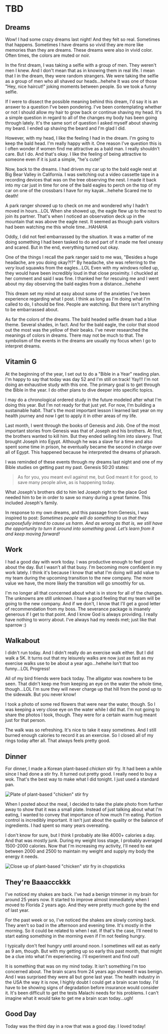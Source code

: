 # TBD

## Dreams

Wow! I had some crazy dreams last night! And they felt so real. Sometimes that happens. Sometimes I have dreams so vivid they are more like memories than they are dreams. These dreams were also in vivid color. Often times, the colors are muted or noir.

In the first dream, I was taking a selfie with a group of men. They weren't men I knew. And I don't mean that as in knowing them in real life. I mean that I in the dream, they were random strangers. We were taking the selfie as a group of men who all shaved our heads...hehehe It was one of those "Hey, nice haircut!" joking moments between people. So we took a funny selfie.

If I were to dissect the possible meaning behind this dream, I'd say it is an answer to a question I've been pondering. I've been contemplating whether or not I should allow my hair to grow back or continue shaving my head. It's a simple question in regard to all of the changes my body has been going through lately. It's the same sort of question I asked myself about shaving my beard. I ended up shaving the beard and I'm glad I did.

However, with my head, I like the feeling I had in the dream. I'm going to keep the bald head. I'm really happy with it. One reason I've question this is I often wonder if women find me attractive as a bald man. I really shouldn't care. But I do. And that's okay. I like the feeling of being attractive to someone even if it is just a simple, "he's cute!"

Now, back to the dreams. I had driven my car up to the bald eagle nest at Big Bear Valley in California. I was switching out a video cassette tape in a recording devices that was on the tree observing the nest. I made it back into my car just in time for one of the bald eagles to perch on the top of my car on one of the crossbars I have for my kayak...hehehe Scared me to death!

A park ranger showed up to check on me and wondered why I hadn't moved in hours...LOL When she showed up, the eagle flew up to the nest to join its partner. That's when I noticed an observation deck up in the mountain that was above the eagle nest. It seemed as though park visitors had been watching me this whole time...HAHAHA

Oddly, I did not feel embarrassed by the situation. It was a matter of me doing something I had been tasked to do and part of it made me feel uneasy and scared. But in the end, everything turned out okay.

One of the things I recall the park ranger said to me was, "Besides a huge headache, are you doing okay?!?" By headache, she was referring to the *very* loud squawks from the eagles...LOL Even with my windows rolled up, they would have been incredibly loud in that close proximity. I chuckled at her comment and said I was fine. I thanked her for rescuing me and I went about my day observing the bald eagles from a distance...hehehe

This dream set my mind at easy about some of the anxieties I've been experience regarding what I post. I think as long as I'm doing what I'm called to do, I should be fine. People are watching. But there isn't anything to be embarrassed about.

As far the colors of the dreams. The bald headed selfie dream had a blue theme. Several shades, in fact. And for the bald eagle, the color that stood out the most was the yellow of their beaks. I've never researched the meanings of colors in dreams. There may not be much to that. The symbolism of the events in the dreams are usually my focus when I go to interpret dreams.

## Vitamin G

At the beginning of the year, I set out to do a "Bible in a Year" reading plan. I'm happy to say that today was day 52 and I'm still on track! Yay!!! I'm not doing an exhaustive study with this one. The primary goal is to get through the Bible in the year. I do other plans to dive deeper into specific topics.

I may do a chronological ordered study in the future modeled after what I'm doing this year. But I'm not ready for that just yet. For now, I'm building a sustainable habit. That's the most important lesson I learned last year on my health journey and now I get to apply it in other areas of my life.

Last month, I went through the books of Genesis and Job. One of the most important stories from Genesis was that of Joseph and his brothers. At first, the brothers wanted to kill him. But they ended selling him into slavery. That brought Joseph into Egypt. Although he was a slave for a time and also spent some time in prison, he eventually became the second in charge over all of Egypt. This happened because he interpreted the dreams of pharaoh.

I was reminded of these events through my dreams last night and one of my Bible studies on getting past my past. Genesis 50:20 states:

> As for you, you meant evil against me, but God meant it for good, to save many people alive, as is happening today.

What Joseph's brothers did to him led Joseph right to the place God needed him to be in order to save so many during a great famine. This included Joseph's family.

In response to my own dreams, and this passage from Genesis, I was inspired to post: *Sometimes people will do something to us that they purposefully intend to cause us harm. And as wrong as that is, we still have the opportunity to turn it around into something good. Let’s learn from it and keep moving forward!*

## Work

I had a good day with work today. I was productive enough to feel good about the day. But I wasn't all that busy. I'm becoming more confident in my work lately. I think it's because I know that what I'm doing will add value to my team during the upcoming transition to the new company. The more value we have, the more likely the transition will go smoothly for us.

I'm no longer all that concerned about what is in store for all of the changes. The unknowns are still unknown. I have a good feeling that my team will be going to the new company. And if we don't, I know that I'll get a good letter of recommendation from my boss. The severance package is insanely generous if I get to that point. And I know God is always providing. I really have nothing to worry about. I've always had my needs met; just like that sparrow :)

## Walkabout

I didn't run today. And I didn't really do an exercise walk either. But I did walk a 5K. It turns out that my leisurely walks are now just as fast as my exercise walks use to be about a year ago...hehehe Isn't that too funny...LOL Progress!

All of my bird friends were back today. The alligator was nowhere to be seen. That didn't keep me from keeping an eye on the water the whole time, though...LOL I'm sure they will never charge up that hill from the pond up to the sidewalk. But you never know!

I took a photo of some red flowers that were near the water, though. So I was keeping a very close eye on the water while I did that. I'm not going to share the photos I took, though. They were for a certain warm hug meant just for that person.

The walk was so refreshing. It's nice to take it easy sometimes. And I still burned enough calories to record it as an exercise. So I closed all of my rings today after all. That always feels pretty good.

## Dinner

For dinner, I made a Korean plant-based *chicken* stir fry. It had been a while since I had done a stir fry. It turned out pretty good. I really need to buy a wok. That's the best way to make what I did tonight. I just used a standard pan.

![Plate of plant-based "chicken" stir fry](./img/IMG_3317.jpeg)

When I posted about the meal, I decided to take the plate photo from further away to show that it was a small plate. Instead of just talking about what I'm eating, I wanted to convey that importance of how much I'm eating. Portion control is incredibly important. It isn't just about the quality or the balance of ingredients. I had spent so many years overeating.

I don't know for sure, but I think I probably ate like 4000+ calories a day. And that was mostly junk. During my weight loss stage, I probably averaged 1500-2000 calories. Now that I'm increasing my activity, I'll need to eat between 2000 and 2500 to maintain my weight and supply my body the energy it needs.

![Close up of plant-based "chicken" stir fry in chopsticks](./img/IMG_3318.jpeg)

## They're Baaaccckkk

I've noticed my shakes are back. I've had a benign trimmer in my brain for around 25 years now. It started to improve almost immediately when I moved to Florida 2 years ago. And they were pretty much gone by the end of last year.

For the past week or so, I've noticed the shakes are slowly coming back. They aren't so bad in the afternoon and evening time. It's mostly in the morning. So it could be related to when I eat. If that's the case, I'll need to start eating something in the morning even if I'm not feeling hungry.

I typically don't feel hungry until around noon. I sometimes will eat as early as 9 am, though. But with my getting up so early this past month, that might be a clue into what I'm experiencing. I'll experiment and find out!

It is something that was on my mind today. It isn't something I'm too concerned about. The brain scans from 24 years ago showed it was benign. And I was surprised they were all but gone last year. The health industry in the USA the way it is now, I highly doubt I could get a brain scan today. I'd have to be showing signs of degradation before insurance would consider it. It's been difficult to get the tests Malachi needs for his problems. I can't imagine what it would take to get me a brain scan today...ugh!

## Good Day

Today was the third day in a row that was a good day. I loved today!